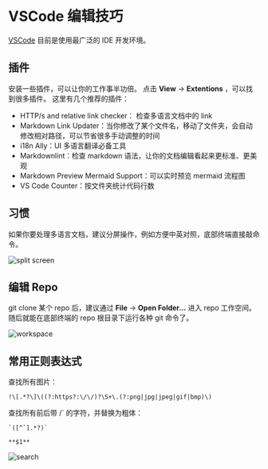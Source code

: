 # VSCode 编辑技巧

[VSCode](https://code.visualstudio.com/) 目前是使用最广泛的 IDE 开发环境。

## 插件

安装一些插件，可以让你的工作事半功倍。
点击 **View** -> **Extentions** ，可以找到很多插件。
这里有几个推荐的插件：

- HTTP/s and relative link checker： 检查多语言文档中的 link
- Markdown Link Updater：当你修改了某个文件名，移动了文件夹，会自动修改相对路径，可以节省很多手动调整的时间
- i18n Ally：UI 多语言翻译必备工具
- Markdownlint：检查 markdown 语法，让你的文档编辑看起来更标准、更美观
- Markdown Preview Mermaid Support：可以实时预览 mermaid 流程图
- VS Code Counter：按文件夹统计代码行数

## 习惯

如果你要处理多语言文档，建议分屏操作，例如方便中英对照，底部终端直接敲命令。

![split screen](https://docs.daocloud.io/daocloud-docs-images/docs/zh/docs/native/knowledge/images/vscode01.png)

## 编辑 Repo

git clone 某个 repo 后，建议通过 **File** -> **Open Folder...** 进入 repo 工作空间。
随后就能在底部终端的 repo 根目录下运行各种 git 命令了。

![workspace](https://docs.daocloud.io/daocloud-docs-images/docs/zh/docs/native/knowledge/images/vscode02.png)

## 常用正则表达式

查找所有图片：

```
!\[.*?\]\((?:https?:\/\/)?\S+\.(?:png|jpg|jpeg|gif|bmp)\)
```

查找所有前后带 /` 的字符，并替换为粗体：

```
`([^`].*?)`
```
```
**$1**
```

![search](https://docs.daocloud.io/daocloud-docs-images/docs/zh/docs/native/knowledge/images/vscode03.png)
